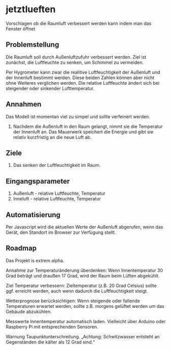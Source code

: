 # jetztlueften
Vorschlagen ob die Raumluft verbessert werden kann indem man das Fenster öffnet

## Problemstellung

Die Raumluft soll durch Außenluftzufuhr verbessert werden. Ziel ist zunächst, die Luftfeuchte zu senken, um Schimmel zu vermeiden.

Per Hygrometer kann zwar die realitive Luftfeuchtigkeit der Außenluft und der Innenluft bestimmt werden. Diese beiden Zahlen können aber nicht ohne Weiteres verglichen werden. Die relative Luftfeuchte ändert sich bei steigender oder sinkender Lufttemperatur.

## Annahmen

Das Modell ist momentan viel zu simpel und sollte verfeinert werden.

1. Nachdem die Außenluft in den Raum gelangt, nimmt sie die Temperatur der Innenluft an. Das Mauerwerk speichert die Energie und gibt sie relativ kurzfristig an die neue Luft ab.

## Ziele

1. Das senken der Luftfeuchtigkeit im Raum.

## Eingangsparameter

1. Außenluft - relative Luftfeuchte, Temperatur
2. Inneluft - relative Luftfeuchte, Temperatur

## Automatisierung

Per Javascript wird die aktuellen Werte der Außenluft abgerufen, wenn das Gerät, den Standort im Browser zur Verfügung stellt.

## Roadmap

Das Projekt is extrem alpha.

Annahme zur Temperaturänderung überdenken: Wenn Innentemperatur 30 Grad beträgt und draußen 17 Grad, wird der Raum beim Lüften abgekühlt.

Ziel Temperatur verbessern: Zieltemperatur (z.B. 20 Grad Celsius) sollte ggf. erreicht werden, auch wenn dadurch die Luftfeuchtigkeit steigt.

Wetterprognose berücksichtigen: Wenn steigende oder fallende Temperaturen erwartet werden, sollte z.B. morgens gelüftet werden um das Gebäude abzukühlen.

Messwerte Innentemperatur automatisch laden. Vielleicht über Arduino oder Raspberry Pi mit entsprechenden Sensoren.

Warnung Taupunktunterschreitung. „Achtung: Schwitzwasser entsteht an Gegenständen die kälter als 12 Grad sind.“
